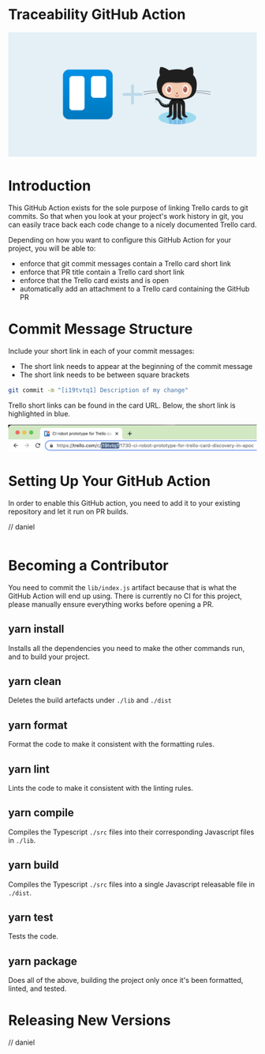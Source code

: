 # Traceability GitHub Action

![](assets/trello-github.png)

# Introduction

This GitHub Action exists for the sole purpose of linking Trello cards to git commits. So that when you look at your
project's work history in git, you can easily trace back each code change to a nicely documented Trello card. 

Depending on how you want to configure this GitHub Action for your project, you will be able to:
- enforce that git commit messages contain a Trello card short link
- enforce that PR title contain a Trello card short link
- enforce that the Trello card exists and is open
- automatically add an attachment to a Trello card containing the GitHub PR

# Commit Message Structure

Include your short link in each of your commit messages: 
- The short link needs to appear at the beginning of the commit message 
- The short link needs to be between square brackets

```bash
git commit -m "[i19tvtq1] Description of my change"
```

Trello short links can be found in the card URL. Below, the short link is highlighted in blue.

![](assets/trello-short-link.png)

# Setting Up Your GitHub Action

In order to enable this GitHub action, you need to add it to your existing repository and let it run on PR builds.

// daniel
```yml

```

# Becoming a Contributor

You need to commit the `lib/index.js` artifact because that is what the GitHub Action will end up using. There is 
currently no CI for this project, please manually ensure everything works before opening a PR.

## yarn install

Installs all the dependencies you need to make the other commands run, and to build your project.

## yarn clean

Deletes the build artefacts under `./lib` and `./dist`

## yarn format

Format the code to make it consistent with the formatting rules.

## yarn lint

Lints the code to make it consistent with the linting rules.

## yarn compile

Compiles the Typescript `./src` files into their corresponding Javascript files in `./lib`.

## yarn build

Compiles the Typescript `./src` files into a single Javascript releasable file in `./dist`.

## yarn test

Tests the code.

## yarn package

Does all of the above, building the project only once it's been formatted, linted, and tested.

# Releasing New Versions

// daniel
